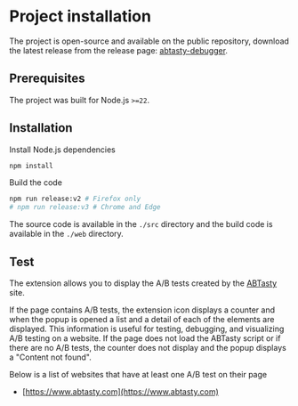 # Project installation

The project is open-source and available on the public repository, download the latest release from the release page: [abtasty-debugger](https://github.com/yoriiis/abtasty-debugger/releases).

## Prerequisites

The project was built for Node.js `>=22`.

## Installation

Install Node.js dependencies

```bash
npm install
```

Build the code

```bash
npm run release:v2 # Firefox only
# npm run release:v3 # Chrome and Edge
```

The source code is available in the `./src` directory and the build code is available in the `./web` directory.

## Test

The extension allows you to display the A/B tests created by the [ABTasty](https://www.abtasty.com) site.

If the page contains A/B tests, the extension icon displays a counter and when the popup is opened a list and a detail of each of the elements are displayed. This information is useful for testing, debugging, and visualizing A/B testing on a website.
If the page does not load the ABTasty script or if there are no A/B tests, the counter does not display and the popup displays a "Content not found".

Below is a list of websites that have at least one A/B test on their page

- [https://www.abtasty.com](https://www.abtasty.com)

<!-- Add other examples -->
